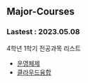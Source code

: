 ## Major-Courses
### Lastest : 2023.05.08
4학년 1학기 전공과목 리스트
- [운영체제](Operating-System/Index.md)
- [클라우드융합](Cloud/Index.md)
